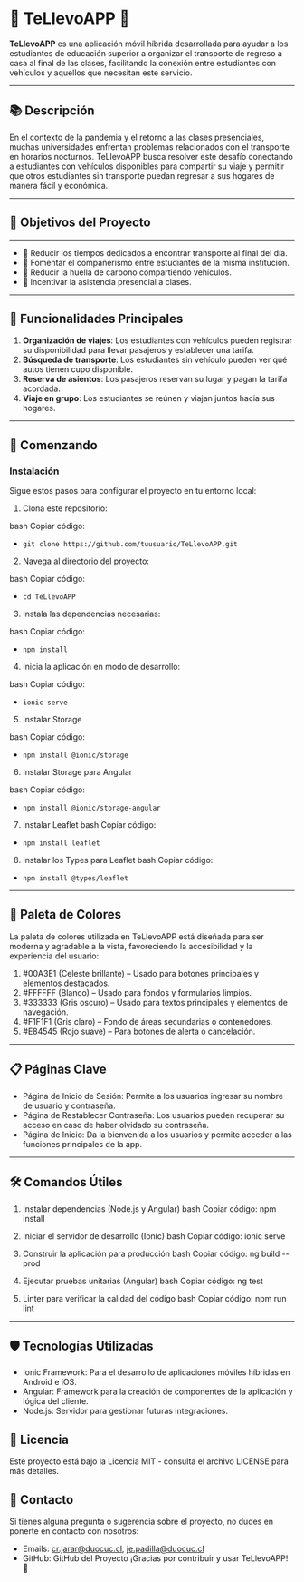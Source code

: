 # 🚗 **TeLlevoAPP** 🎒

**TeLlevoAPP** es una aplicación móvil híbrida desarrollada para ayudar a los estudiantes de educación superior a organizar el transporte de regreso a casa al final de las clases, facilitando la conexión entre estudiantes con vehículos y aquellos que necesitan este servicio.

---

## **📚 Descripción**
En el contexto de la pandemia y el retorno a las clases presenciales, muchas universidades enfrentan problemas relacionados con el transporte en horarios nocturnos. TeLlevoAPP busca resolver este desafío conectando a estudiantes con vehículos disponibles para compartir su viaje y permitir que otros estudiantes sin transporte puedan regresar a sus hogares de manera fácil y económica.

---

## 🎯 **Objetivos del Proyecto**

---

- 🚀 Reducir los tiempos dedicados a encontrar transporte al final del día.
- 👫 Fomentar el compañerismo entre estudiantes de la misma institución.
- 🌱 Reducir la huella de carbono compartiendo vehículos.
- 🏫 Incentivar la asistencia presencial a clases.

---

## 📱 **Funcionalidades Principales**
1. **Organización de viajes**: Los estudiantes con vehículos pueden registrar su disponibilidad para llevar pasajeros y establecer una tarifa.
2. **Búsqueda de transporte**: Los estudiantes sin vehículo pueden ver qué autos tienen cupo disponible.
3. **Reserva de asientos**: Los pasajeros reservan su lugar y pagan la tarifa acordada.
4. **Viaje en grupo**: Los estudiantes se reúnen y viajan juntos hacia sus hogares.

---

## 🚀 **Comenzando**

### **Instalación**

Sigue estos pasos para configurar el proyecto en tu entorno local:

1. Clona este repositorio:

bash
Copiar código:
- `git clone https://github.com/tuusuario/TeLlevoAPP.git`

2. Navega al directorio del proyecto:

bash
Copiar código:
- `cd TeLlevoAPP`

3. Instala las dependencias necesarias:

bash
Copiar código:
- `npm install`

4. Inicia la aplicación en modo de desarrollo:

bash
Copiar código:
- `ionic serve`

5. Instalar Storage

bash
Copiar código: 
- `npm install @ionic/storage`

6. Instalar Storage para Angular

bash
Copiar código:
- `npm install @ionic/storage-angular`

7. Instalar Leaflet
bash
Copiar código:
- `npm install leaflet`

8. Instalar los Types para Leaflet
bash
Copiar código:
- `npm install @types/leaflet`

---

## 🌈 **Paleta de Colores**
La paleta de colores utilizada en TeLlevoAPP está diseñada para ser moderna y agradable a la vista, favoreciendo la accesibilidad y la experiencia del usuario:

1. #00A3E1 (Celeste brillante) – Usado para botones principales y elementos destacados.
2. #FFFFFF (Blanco) – Usado para fondos y formularios limpios.
3. #333333 (Gris oscuro) – Usado para textos principales y elementos de navegación.
4. #F1F1F1 (Gris claro) – Fondo de áreas secundarias o contenedores.
5. #E84545 (Rojo suave) – Para botones de alerta o cancelación.

---

## 📋 **Páginas Clave**
- Página de Inicio de Sesión: Permite a los usuarios ingresar su nombre de usuario y contraseña.
- Página de Restablecer Contraseña: Los usuarios pueden recuperar su acceso en caso de haber olvidado su contraseña.
- Página de Inicio: Da la bienvenida a los usuarios y permite acceder a las funciones principales de la app.

---

## 🛠️ **Comandos Útiles**
1. Instalar dependencias (Node.js y Angular)
bash
Copiar código:
npm install

2. Iniciar el servidor de desarrollo (Ionic)
bash
Copiar código:
ionic serve

3. Construir la aplicación para producción
bash
Copiar código:
ng build --prod

4. Ejecutar pruebas unitarias (Angular)
bash
Copiar código:
ng test

5. Linter para verificar la calidad del código
bash
Copiar código:
npm run lint

---

## 🛡️ **Tecnologías Utilizadas**

- Ionic Framework: Para el desarrollo de aplicaciones móviles híbridas en Android e iOS.
- Angular: Framework para la creación de componentes de la aplicación y lógica del cliente.
- Node.js: Servidor para gestionar futuras integraciones.

## 📄 **Licencia**
Este proyecto está bajo la Licencia MIT - consulta el archivo LICENSE para más detalles.

## 📧 **Contacto**
Si tienes alguna pregunta o sugerencia sobre el proyecto, no dudes en ponerte en contacto con nosotros:

- Emails: cr.jarar@duocuc.cl, je.padilla@duocuc.cl
- GitHub: GitHub del Proyecto
¡Gracias por contribuir y usar TeLlevoAPP! 🙌